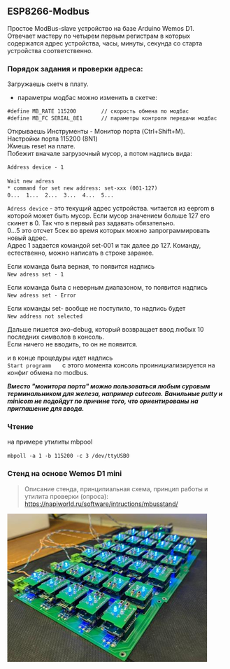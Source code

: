 ## ESP8266-Modbus

Простое ModBus-slave устройство на базе Arduino Wemos D1.  
Отвечает мастеру по четырем первым регистрам в которых содержатся адрес устройства, часы, минуты, секунда со старта устройства соответственно.  

### Порядок задания и проверки адреса:  

Загружаешь скетч в плату.   
* параметры модбас можно изменить в скетче:  

```с
#define MB_RATE 115200        // скорость обмена по модбас
#define MB_FC SERIAL_8E1      // параметры контроля передачи модбас
```

Открываешь Инструменты - Монитор порта (Ctrl+Shift+M).  
Настройки порта 115200 (8N1)  
Жмешь reset на плате.   
Побежит вначале загрузочный мусор, а потом надпись вида:  

```
Address device - 1  

Wait new adress  
* command for set new address: set-xxx (001-127)  
0...  1...  2...  3...  4...  5...    

```

`Adress device` - это текущий адрес устройства. читается из eeprom в которой может быть мусор.  Если мусор значением больше 127 его скинет в 0. Так что в первый раз задавать обязательно.  
0...5 это отсчет 5сек во время которых можно запрограммировать новый адрес.  
Адрес 1 задается командой set-001 и так далее до 127. Команду, естественно, можно написать в строке заранее.  

Если команда была верная, то появится надпись   
`New adress set - 1  `

Если команда была с неверным диапазоном, то появится надпись  
`New adress set - Error  `

Если команды set- вообще не поступило, то надпись будет   
`New address not selected  `

Дальше пишется эхо-debug, который возвращает ввод любых 10 последних символов в консоль.  
Если ничего не вводить, то он не появится.  

и в конце процедуры идет надпись   
`Start programm   `
с этого момента консоль проинициализируется на конфиг обмена по modbus.  

***Вместо "монитора порта" можно пользоваться любым суровым терминальником для железа, например cutecom.***
***Ванильные putty и minicom не подойдут по причине того, что ориентированы на приглашение для ввода.***

### Чтение 

на примере утилиты mbpool  

`mbpoll -a 1 -b 115200 -c 3 /dev/ttyUSB0`

### Стенд на основе Wemos D1 mini

>Описание стенда, принципиальная схема, принцип работы и утилита проверки (опроса): https://napiworld.ru/software/intructions/mbusstand/

![](images/modbus-stand-fccfb73d7ce7b72a769dbc41367bc8a4.jpg)